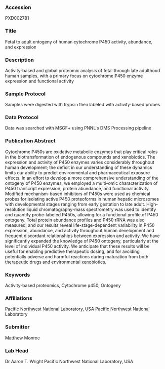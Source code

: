### Accession
PXD002781

### Title
Fetal to adult ontogeny of human cytochrome P450 activity, abundance, and expression

### Description
Activity-based and global proteomic analysis of fetal through late adulthood human samples, with a primary focus on cytochrome P450 enzyme expression and functional activity

### Sample Protocol
Samples were digested with trypsin then labeled with activity-based probes

### Data Protocol
Data was searched with MSGF+ using PNNL's DMS Processing pipeline

### Publication Abstract
Cytochrome P450s are oxidative metabolic enzymes that play critical roles in the biotransformation of endogenous compounds and xenobiotics. The expression and activity of P450 enzymes varies considerably throughout human development; the deficit in our understanding of these dynamics limits our ability to predict environmental and pharmaceutical exposure effects. In an effort to develop a more comprehensive understanding of the ontogeny of P450 enzymes, we employed a multi-omic characterization of P450 transcript expression, protein abundance, and functional activity. Modified mechanism-based inhibitors of P450s were used as chemical probes for isolating active P450 proteoforms in human hepatic microsomes with developmental stages ranging from early gestation to late adult. High-resolution liquid chromatography-mass spectrometry was used to identify and quantify probe-labeled P450s, allowing for a functional profile of P450 ontogeny. Total protein abundance profiles and P450 rRNA was also measured, and our results reveal life-stage-dependent variability in P450 expression, abundance, and activity throughout human development and frequent discordant relationships between expression and activity. We have significantly expanded the knowledge of P450 ontogeny, particularly at the level of individual P450 activity. We anticipate that these results will be useful for enabling predictive therapeutic dosing, and for avoiding potentially adverse and harmful reactions during maturation from both therapeutic drugs and environmental xenobiotics.

### Keywords
Activity-based proteomics, Cytochrome p450, Ontogeny

### Affiliations
Pacific Northwest National Laboratory, USA
Pacific Northwest National Laboratory

### Submitter
Matthew Monroe

### Lab Head
Dr Aaron T. Wright
Pacific Northwest National Laboratory, USA


